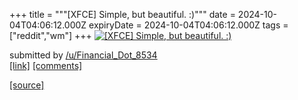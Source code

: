 +++
title = """[XFCE] Simple, but beautiful. :)"""
date = 2024-10-04T04:06:12.000Z
expiryDate = 2024-10-04T04:06:12.000Z
tags = ["reddit","wm"]
+++
[![[XFCE] Simple, but beautiful. :)](https://preview.redd.it/12hm6fd2znsd1.png?width=640&crop=smart&auto=webp&s=a90ae46eaa8bafea9075dceb5a8074b3381189e9 "[XFCE] Simple, but beautiful. :)")](https://www.reddit.com/r/unixporn/comments/1fvqmxq/xfce_simple_but_beautiful/)

submitted by [/u/Financial\_Dot\_8534](https://www.reddit.com/user/Financial_Dot_8534)  
[\[link\]](https://i.redd.it/12hm6fd2znsd1.png) [\[comments\]](https://www.reddit.com/r/unixporn/comments/1fvqmxq/xfce_simple_but_beautiful/)

[[source]](https://www.reddit.com/r/unixporn/comments/1fvqmxq/xfce_simple_but_beautiful/)
